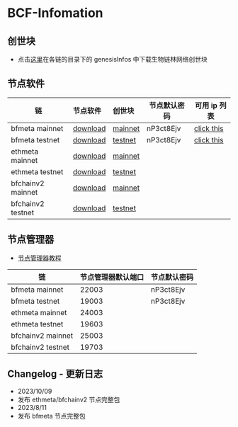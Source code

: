 # BCF-Infomation

## 创世块

- 点击[这里](./chains/)在各链的目录下的 genesisInfos 中下载生物链林网络创世块

## 节点软件

| 链                | 节点软件                                                                         | 创世块                                                                      | 节点默认密码 | 可用 ip 列表                                        |
| ----------------- | :------------------------------------------------------------------------------- | :-------------------------------------------------------------------------- | ------------ | --------------------------------------------------- |
| bfmeta mainnet    | [download](https://github.com/BioforestChain/BCF-Infomation/releases/tag/v0.0.4) | [mainnet](./chains/bfmchain/genesisInfos/bfm-genesisBlock-mainnet.json)     | nP3ct8Ejv    | [click this](./chains//bfmchain/peers/mainnet.json) |
| bfmeta testnet    | [download](https://github.com/BioforestChain/BCF-Infomation/releases/tag/v0.0.4) | [testnet](./chains/bfmchain/genesisInfos/bfmtest-genesisBlock-testnet.json) | nP3ct8Ejv    | [click this](./chains//bfmchain/peers/testnet.json) |
| ethmeta mainnet   | [download](https://github.com/BioforestChain/BCF-Infomation/releases/tag/v0.0.4) | [mainnet](./chains/ethmeta/genesisInfos/ethm-genesisBlock-mainnet.json)                                                                     |              |                                                     |
| ethmeta testnet   | [download](https://github.com/BioforestChain/BCF-Infomation/releases/tag/v0.0.4) |  [testnet](./chains/ethmeta/genesisInfos/ethm-genesisBlock-testnet.json)                                                                     |              |                                                     |
| bfchainv2 mainnet | [download](https://github.com/BioforestChain/BCF-Infomation/releases/tag/v0.0.4) | [mainnet](./chains/bfchainv2/genesisInfos/bft-genesisBlock-mainnet.json)                                                                     |              |                                                     |
| bfchainv2 testnet | [download](https://github.com/BioforestChain/BCF-Infomation/releases/tag/v0.0.4) |  [testnet](./chains/bfchainv2/genesisInfos/bft-genesisBlock-testnet.json)                                                                     |              |

## 节点管理器

- [节点管理器教程](https://developer.bfmeta.org/514/node-manager-tutorial/#introduction)

| 链                | 节点管理器默认端口 | 节点默认密码 |
| ----------------- | :----------------- | ------------ |
| bfmeta mainnet    | 22003              | nP3ct8Ejv    |
| bfmeta testnet    | 19003              | nP3ct8Ejv    |
| ethmeta mainnet   | 24003              |              |
| ethmeta testnet   | 19603              |              |
| bfchainv2 mainnet | 25003              |              |
| bfchainv2 testnet | 19703              |              |

## Changelog - 更新日志

- 2023/10/09
- 发布 ethmeta/bfchainv2 节点完整包
- 2023/8/11
- 发布 bfmeta 节点完整包
